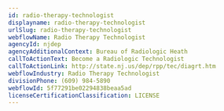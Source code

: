 ```yaml
---
id: radio-therapy-technologist
displayname: radio-therapy-technologist
urlSlug: radio-therapy-technologist
webflowName: Radio Therapy Technologist
agencyId: njdep
agencyAdditionalContext: Bureau of Radiologic Heath
callToActionText: Become a Radiologic Technologist
callToActionLink: http://state.nj.us/dep/rpp/tec/diagrt.htm
webflowIndustry: Radio Therapy Technologist
divisionPhone: (609) 984-5890
webflowId: 5f77291be02294838beaa5ad
licenseCertificationClassification: LICENSE
---
```

